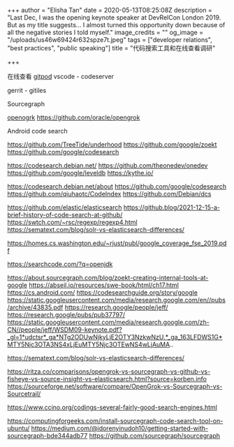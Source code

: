 +++
author = "Elisha Tan"
date = 2020-05-13T08:25:08Z
description = "Last Dec, I was the opening keynote speaker at DevRelCon London 2019. But as my title suggests… I almost turned this opportunity down because of all the negative stories I told myself."
image_credits = ""
og_image = "/uploads/us46w69424r632spze7t.jpeg"
tags = ["developer relations", "best practices", "public speaking"]
title = "代码搜索工具和在线查看调研"

+++



在线查看
[gitpod](https://github.com/gitpod-io/gitpod)
vscode - codeserver

gerrit
    - gitiles

Sourcegraph

[openogrk](https://github.com/google/zoekt)
https://github.com/oracle/opengrok

Android code search

https://github.com/TreeTide/underhood
https://github.com/google/zoekt
https://github.com/google/codesearch

https://codesearch.debian.net/
https://github.com/theonedev/onedev
https://github.com/google/leveldb
https://kythe.io/

https://codesearch.debian.net/about
https://github.com/google/codesearch
https://github.com/qiuhaotc/CodeIndex
https://github.com/Debian/dcs

https://github.com/elastic/elasticsearch
https://github.blog/2021-12-15-a-brief-history-of-code-search-at-github/
https://swtch.com/~rsc/regexp/regexp4.html
https://sematext.com/blog/solr-vs-elasticsearch-differences/


https://homes.cs.washington.edu/~rjust/publ/google_coverage_fse_2019.pdf


https://searchcode.com/?q=openjdk

https://about.sourcegraph.com/blog/zoekt-creating-internal-tools-at-google
https://abseil.io/resources/swe-book/html/ch17.html
https://cs.android.com/
https://codesearchguide.org/story/google
https://static.googleusercontent.com/media/research.google.com/en//pubs/archive/43835.pdf
https://research.google/people/jeff/
https://research.google/pubs/pub37797/
https://static.googleusercontent.com/media/research.google.com/zh-CN//people/jeff/WSDM09-keynote.pdf?_gl=1*udctsr*_ga*NTg2ODUwNjkyLjE2OTY3NzkwNzU.*_ga_163LFDWS1G*MTY5Njc3OTA3NS4xLjEuMTY5Njc3OTEwNS4wLjAuMA..


https://sematext.com/blog/solr-vs-elasticsearch-differences/

https://ritza.co/comparisons/opengrok-vs-sourcegraph-vs-github-vs-fisheye-vs-source-insight-vs-elasticsearch.html?source=korben.info
https://sourceforge.net/software/compare/OpenGrok-vs-Sourcegraph-vs-Sourcetrail/

https://www.ccino.org/codings-several-fairly-good-search-engines.html

https://computingforgeeks.com/install-sourcegraph-code-search-tool-on-ubuntu/
https://medium.com/@idorenyinudoh10/getting-started-with-sourcegraph-bde344adb77
https://github.com/sourcegraph/sourcegraph